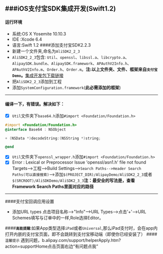 ###iOS支付宝SDK集成开发(Swift1.2)
---

#### 运行环境
* 系统:OS X Yosemite 10.10.3
* IDE  :Xcode 6.4 
* 语言:Swift 1.2
####添加支付宝SDK2.2.3
* 新建一个文件夹,命名为`AliSDK2_2_3`
* `AliSDK2_2_3`包含: `Util`、`openssl`、`libssl.a`、`libcrypto.a`、`AlipaySDK.bundle`、`AlipaySDK.framework`、`APAuthV2Info.h`、`APAuthV2Info.m`、`Order.h`、`Order.m`。**注:以上文件夹、文件、框架来自`支付宝Demo`。**[集成开发包下载链接](https://b.alipay.com/order/productDetail.htm?productId=2014110308141993&tabId=4#ps-tabinfo-hash)
* 把`AliSDK2_2_3`添加到工程
* 添加`SystemConfiguration.framework`(**此必需添加的框架**)

---

#### 编译一下，有错误。解决如下：
- [x] `Util`文件夹下`base64.h`添加`#import <Foundation/Foundation.h>`
```objective-c
#import <Foundation/Foundation.h>
@interface Base64 : NSObject

+ (NSData *)decodeString:(NSString *)string;

@end
```
- [X] `Util`文件夹下`openssl_wrapper.h`添加`#import <Foundation/Foundation.h>`
- [X] Error : Lexical or Preprocessor Issue 'openssl/asn1.h' file not found
 Targets-->工程-->Build Settings-->`Search Paths-->Header Search Paths(可以直接搜索)`-->添加`$(PROJECT_DIR)/AlipayDemo/AliSDK2_2_3`或者`$(SRCROOT)/AliSDKDemo/AliSDK2_3_3`**注：最安全的写法是，查看Framework Search Paths里面对应的路径**

---

####支付宝回调应用设置
* 添加URL types
   点击项目名称-->"Info"-->URL Types-->点击'+'-->URL Schemes填写与订单中的一样,Role选择Editor。


####**`高能提醒`**:如果App类型选择`iPad`或者`Universal`,那么iPad支付时，会在app内打开内嵌的支付宝页面，即不会跳转到支付宝移动端（即使你已经安装了）
####`温馨提示`
遇到问题，b.alipay.com/support/helperApply.htm?action=supportHome点击页面右边“有问题点我”
